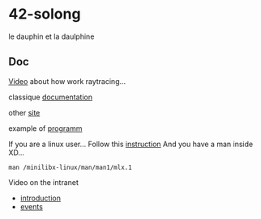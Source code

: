 # 42-solong

le dauphin et la daulphine

## Doc 

[Video](https://www.youtube.com/watch?v=P1kvQthJw_I&list=PL2xrTwdohaTar51BfB5QA44b_nwWy_mg1&index=1)
about how work raytracing...

classique
[documentation](https://harm-smits.github.io/42docs/libs/minilibx)

other [site](https://gontjarow.github.io/MiniLibX/)

example of [programm](https://github.com/qst0/ft_libgfx#minilibx)

If you are a linux user... Follow this 
[instruction](https://harm-smits.github.io/42docs/libs/minilibx)
And you have a man inside XD...

```
man /minilibx-linux/man/man1/mlx.1
```

Video on the intranet
* [introduction](https://elearning.intra.42.fr/notions/minilibx/subnotions/mlx-introduction/videos/introduction-to-minilibx#)
* [events](https://elearning.intra.42.fr/notions/minilibx/subnotions/mlx-events/videos/minilibx-events)


